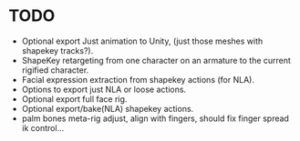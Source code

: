 # TODO

- Optional export Just animation to Unity, (just those meshes with shapekey tracks?).
- ShapeKey retargeting from one character on an armature to the current rigified character.
- Facial expression extraction from shapekey actions (for NLA).
- Options to export just NLA or loose actions.
- Optional export full face rig.
- Optional export/bake(NLA) shapekey actions.
- palm bones meta-rig adjust, align with fingers, should fix finger spread ik control...